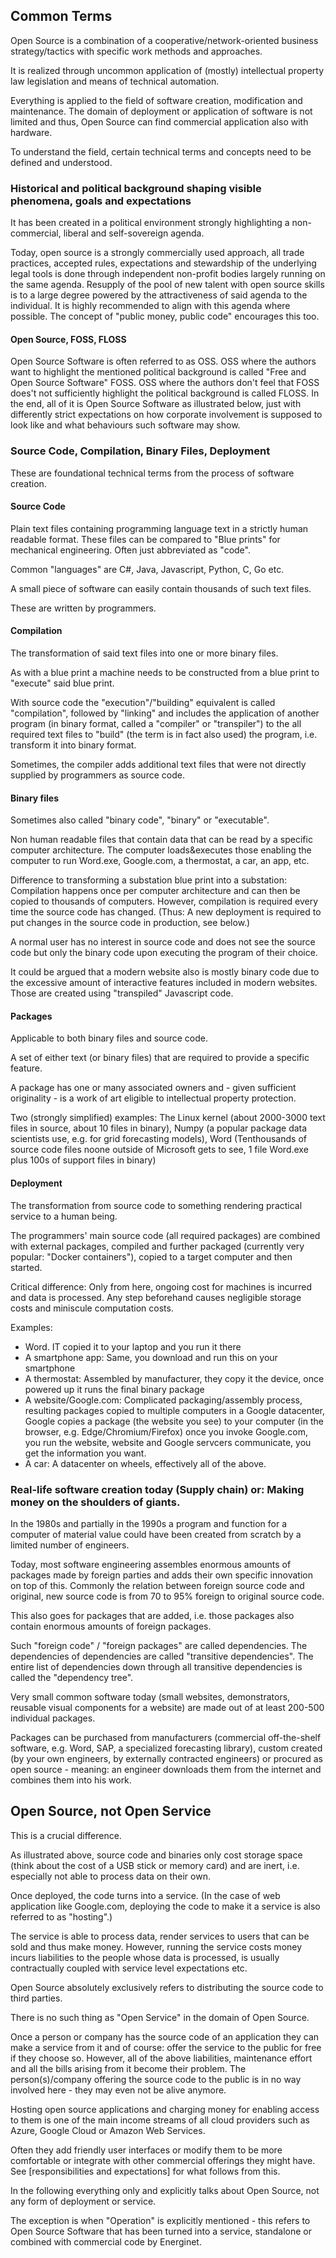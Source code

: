 ## Common Terms

Open Source is a combination of a cooperative/network-oriented business strategy/tactics with specific work methods and approaches.

It is realized through uncommon application of (mostly) intellectual property law legislation and means of technical automation.

Everything is applied to the field of software creation, modification and maintenance. The domain of deployment or application of software is not limited and thus, Open Source can find commercial application also with hardware.

To understand the field, certain technical terms and concepts need to be defined and understood.

### Historical and political background shaping visible phenomena, goals and  expectations

It has been created in a political environment strongly highlighting a non-commercial, liberal and self-sovereign agenda. 

Today, open source is a strongly commercially used approach, all trade practices, accepted rules, expectations and stewardship of the underlying legal tools is done through independent non-profit bodies largely running on the same agenda. Resupply of the pool of new talent with open source skills is to a large degree powered by the attractiveness of said agenda to the individual. It is highly recommended to align with this agenda where possible. The concept of "public money, public code" encourages this too.   

#### Open Source, FOSS, FLOSS
Open Source Software is often referred to as OSS.
OSS where the authors want to highlight the mentioned political background is called "Free and Open Source Software" FOSS.
OSS where the authors don't feel that FOSS does't not sufficiently highlight the political background is called FLOSS. 
In the end, all of it is Open Source Software as illustrated below, just with differently strict expectations on how corporate involvement is supposed to look like and what behaviours such software may show.

### Source Code, Compilation, Binary Files, Deployment

These are foundational technical terms from the process of software creation.

#### Source Code

Plain text files containing programming language text in a strictly human readable format. These files can be compared to "Blue prints" for mechanical engineering. Often just abbreviated as "code".

Common "languages" are C#, Java, Javascript, Python, C, Go etc.

A small piece of software can easily contain thousands of such text files.

These are written by programmers.

#### Compilation

The transformation of said text files into one or more binary files. 

As with a blue print a machine needs to be constructed from a blue print to "execute" said blue print. 

With source code the "execution"/"building" equivalent is called "compilation", followed by "linking" and includes the application of another program (in binary format, called a "compiler" or "transpiler") to the all required text files to "build" (the term is in fact also used) the program, i.e. transform it into binary format.

Sometimes, the compiler adds additional text files that were not directly supplied by programmers as source code.

#### Binary files

Sometimes also called "binary code", "binary" or "executable".

Non human readable files that contain data that can be read by a specific computer architecture. The computer loads&executes those enabling the computer to run Word.exe, Google.com, a thermostat, a car, an app, etc.

Difference to transforming a substation blue print into a substation: Compilation happens once per computer architecture and can then be copied to thousands of computers. However, compilation is required every time the source code has changed. (Thus: A new deployment is required to put changes in the source code in production, see below.)

A normal user has no interest in source code and does not see the source code but only the binary code upon executing the program of their choice.

It could be argued that a modern website also is mostly binary code due to the excessive amount of interactive features included in modern websites. Those are created using "transpiled" Javascript code.

#### Packages

Applicable to both binary files and source code.

A set of either text (or binary files) that are required to provide a specific feature.

A package has one or many associated owners and - given sufficient originality - is a work of art eligible to intellectual property protection. 

Two (strongly simplified) examples: The Linux kernel (about 2000-3000 text files in source, about 10 files in binary), Numpy (a popular package data scientists use, e.g. for grid forecasting models), Word (Tenthousands of source code files noone outside of Microsoft gets to see, 1 file Word.exe plus 100s of support files in binary) 

#### Deployment

The transformation from source code to something rendering practical service to a human being.

The programmers' main source code (all required packages) are combined with external packages, compiled and further packaged (currently very popular: "Docker containers"), copied to a target computer and then started. 

Critical difference: Only from here, ongoing cost for machines is incurred and data is processed. Any step beforehand causes negligible storage costs and miniscule computation costs. 

Examples:

- Word. IT copied it to your laptop and you run it there
- A smartphone app: Same, you download and run this on your smartphone
- A thermostat: Assembled by manufacturer, they copy it the device, once powered up it runs the final binary package
- A website/Google.com: Complicated packaging/assembly process, resulting packages copied to multiple computers in a Google datacenter, Google copies a package (the website you see) to your computer (in the browser, e.g. Edge/Chromium/Firefox) once you invoke Google.com, you run the website, website and Google servcers communicate, you get the information you want.
- A car: A datacenter on wheels, effectively all of the above.

### Real-life software creation today (Supply chain) or: Making money on the shoulders of giants.

In the 1980s and partially in the 1990s a program and function for a computer of material value could have been created from scratch by a limited number of engineers.

Today, most software engineering assembles enormous amounts of packages made by foreign parties and adds their own specific innovation on top of this. Commonly the relation between foreign source code and original, new source code is from 70 to 95% foreign to original source code. 

This also goes for packages that are added, i.e. those packages also contain enormous amounts of foreign packages.

Such "foreign code" / "foreign packages" are called dependencies. The dependencies of dependencies are called "transitive dependencies". The entire list of dependencies down through all transitive dependencies is called the "dependency tree".

Very small common software today (small websites, demonstrators, reusable visual components for a website) are made out of at least 200-500 individual packages.

Packages can be purchased from manufacturers (commercial off-the-shelf software, e.g. Word, SAP, a specialized forecasting library), custom created (by your own engineers, by externally contracted engineers) or procured as open source - meaning: an engineer downloads them from the internet and combines them into his work.

## Open Source, not Open Service

This is a crucial difference. 

As illustrated above, source code and binaries only cost storage space (think about the cost of a USB stick or memory card) and are inert, i.e. especially not able to process data on their own.

Once deployed, the code turns into a service. (In the case of web application like Google.com, deploying the code to make it a service is also referred to as "hosting".)

The service is able to process data, render services to users that can be sold and thus make money. However, running the service costs money incurs liabilities to the people whose data is processed, is usually contractually coupled with service level expectations etc.

Open Source absolutely exclusively refers to distributing the source code to third parties. 

There is no such thing as "Open Service" in the domain of Open Source. 

Once a person or company has the source code of an application they can make a service from it and of course: offer the service to the public for free if they choose so. However, all of the above liabilities, maintenance effort and all the bills arising from it become their problem. The person(s)/company offering the source code to the public is in no way involved here - they may even not be alive anymore. 

Hosting open source applications and charging money for enabling access to them is one of the main income streams of all cloud providers such as Azure, Google Cloud or Amazon Web Services. 

Often they add friendly user interfaces or modify them to be more comfortable or integrate with other commercial offerings they might have.  See [responsibilities and expectations] for what follows from this.

In the following everything only and explicitly talks about Open Source, not any form of deployment or service.

The exception is when "Operation" is explicitly mentioned - this refers to Open Source Software that has been turned into a service, standalone or combined with commercial code by Energinet. 


